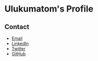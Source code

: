 # Ulukumatom's Profile

## Contact

- [Email](mailto:imcanisik@gmail.com)
- [LinkedIn](https://www.linkedin.com/in/ulkumatom/)
- [Twitter](https://twitter.com/ulkumatom)
- [GitHub](https://github.com/ulkumatom)
